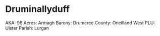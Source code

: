# Druminallyduff

AKA: 96
Acres: Armagh
Barony: Drumcree
County: Oneilland West
PLU: Ulster
Parish: Lurgan